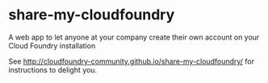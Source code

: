 share-my-cloudfoundry
=====================

A web app to let anyone at your company create their own account on your Cloud Foundry installation

See http://cloudfoundry-community.github.io/share-my-cloudfoundry/ for instructions to delight you.
